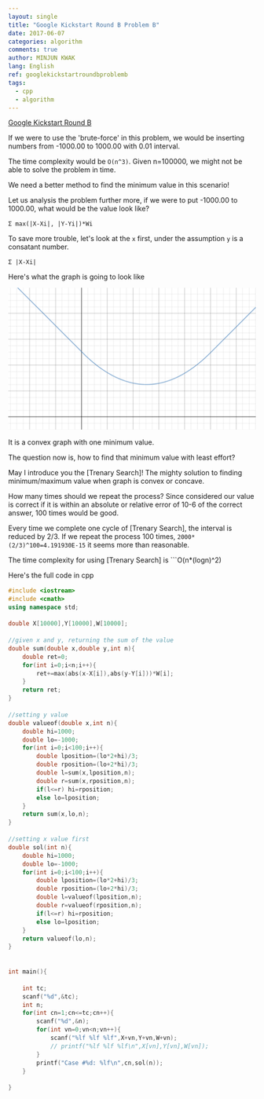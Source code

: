 ```yaml
---
layout: single
title: "Google Kickstart Round B Problem B"
date: 2017-06-07
categories: algorithm
comments: true
author: MINJUN KWAK
lang: English
ref: googlekickstartroundbproblemb
tags:
  - cpp
  - algorithm
---
```


[Google Kickstart Round B]({{https://code.google.com/codejam/contest/11304486/dashboard#s=p1}})

If we were to use the 'brute-force' in this problem, we would be inserting numbers from -1000.00 to 1000.00 with 0.01 interval. 

The time complexity would be ```O(n^3)```. Given n=100000, we might not be able to solve the problem in time.

We need a better method to find the minimum value in this scenario!

Let us analysis the problem further more, if we were to put -1000.00 to 1000.00, what would be the value look like?

```
Σ max(|X-Xi|, |Y-Yi|)*Wi

```
To save more trouble, let's look at the ```x``` first, under the assumption ```y``` is a consatant number.
```
Σ |X-Xi|
```
Here's what the graph is going to look like

<img src="assets/images/absolutegraph.png">

It is a convex graph with one minimum value.

The question now is, how to find that minimum value with least effort?

May I introduce you the [Trenary Search]! The mighty solution to finding minimum/maximum value when graph is convex or concave.

How many times should we repeat the process? Since considered our value is correct if it is within an absolute or relative error of 10-6 of the correct answer, 100 times would be good.

Every time we complete one cycle of [Trenary Search], the interval is reduced by 2/3. If we repeat the process 100 times, ```2000*(2/3)^100=4.191930E-15``` it seems more than reasonable.

The time complexity for using [Trenary Search] is ```O(n*(logn)^2)

Here's the full code in cpp

```cpp
#include <iostream>
#include <cmath>
using namespace std;

double X[10000],Y[10000],W[10000];

//given x and y, returning the sum of the value
double sum(double x,double y,int n){
    double ret=0;
    for(int i=0;i<n;i++){
        ret+=max(abs(x-X[i]),abs(y-Y[i]))*W[i];
    }
    return ret;
}

//setting y value
double valueof(double x,int n){
    double hi=1000;
    double lo=-1000;
    for(int i=0;i<100;i++){
        double lposition=(lo*2+hi)/3;
        double rposition=(lo+2*hi)/3;
        double l=sum(x,lposition,n);
        double r=sum(x,rposition,n);
        if(l<=r) hi=rposition;
        else lo=lposition;
    }
    return sum(x,lo,n);
}

//setting x value first
double sol(int n){
    double hi=1000;
    double lo=-1000;
    for(int i=0;i<100;i++){
        double lposition=(lo*2+hi)/3;
        double rposition=(lo+2*hi)/3;
        double l=valueof(lposition,n);
        double r=valueof(rposition,n);
        if(l<=r) hi=rposition;
        else lo=lposition;
    }
    return valueof(lo,n);
}


int main(){
    
    int tc;
    scanf("%d",&tc);
    int n;
    for(int cn=1;cn<=tc;cn++){
        scanf("%d",&n);
        for(int vn=0;vn<n;vn++){
            scanf("%lf %lf %lf",X+vn,Y+vn,W+vn);
            // printf("%lf %lf %lf\n",X[vn],Y[vn],W[vn]);
        }
        printf("Case #%d: %lf\n",cn,sol(n));
    }
    
}
```